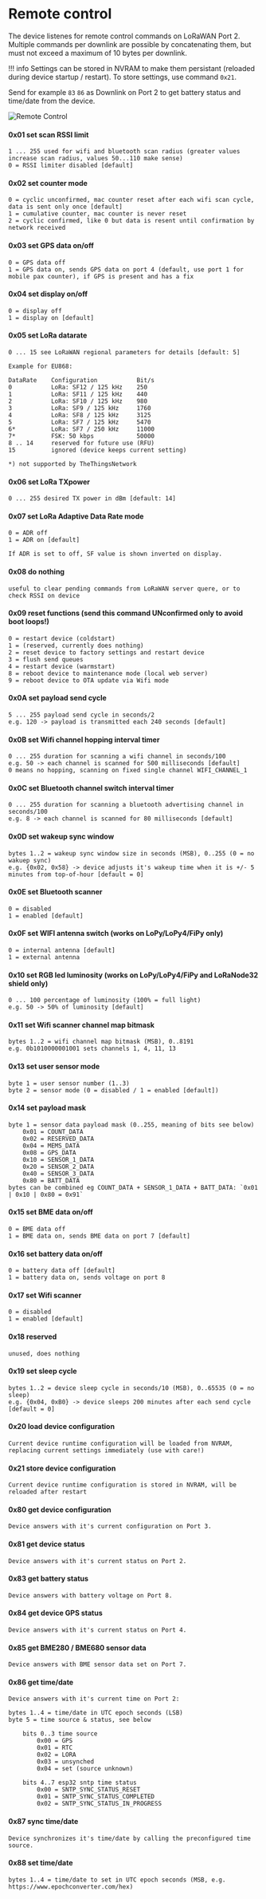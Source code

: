 # Remote control

The device listenes for remote control commands on LoRaWAN Port 2. Multiple commands per downlink are possible by concatenating them, but must not exceed a maximum of 10 bytes per downlink.

!!! info
	Settings can be stored in NVRAM to make them persistant (reloaded during device startup / restart). To store settings, use command `0x21`.

Send for example `83` `86` as Downlink on Port 2 to get battery status and time/date from the device.

![Remote Control](img/paxcounter_downlink_example.png)

#### 0x01 set scan RSSI limit

	1 ... 255 used for wifi and bluetooth scan radius (greater values increase scan radius, values 50...110 make sense)
	0 = RSSI limiter disabled [default]

#### 0x02 set counter mode

	0 = cyclic unconfirmed, mac counter reset after each wifi scan cycle, data is sent only once [default]
	1 = cumulative counter, mac counter is never reset
	2 = cyclic confirmed, like 0 but data is resent until confirmation by network received

#### 0x03 set GPS data on/off

	0 = GPS data off
	1 = GPS data on, sends GPS data on port 4 (default, use port 1 for mobile pax counter), if GPS is present and has a fix

#### 0x04 set display on/off

	0 = display off
	1 = display on [default]

#### 0x05 set LoRa datarate

	0 ... 15 see LoRaWAN regional parameters for details [default: 5]

	Example for EU868:

	DataRate	Configuration			Bit/s
	0			LoRa: SF12 / 125 kHz	250
	1			LoRa: SF11 / 125 kHz	440
	2			LoRa: SF10 / 125 kHz	980
	3			LoRa: SF9 / 125 kHz		1760
	4			LoRa: SF8 / 125 kHz		3125
	5			LoRa: SF7 / 125 kHz		5470
	6*			LoRa: SF7 / 250 kHz		11000
	7*			FSK: 50 kbps			50000
	8 .. 14		reserved for future use (RFU)
	15			ignored (device keeps current setting)

	*) not supported by TheThingsNetwork

#### 0x06 set LoRa TXpower

	0 ... 255 desired TX power in dBm [default: 14]

#### 0x07 set LoRa Adaptive Data Rate mode

	0 = ADR off
	1 = ADR on [default]

	If ADR is set to off, SF value is shown inverted on display.

#### 0x08 do nothing

	useful to clear pending commands from LoRaWAN server quere, or to check RSSI on device

#### 0x09 reset functions (send this command UNconfirmed only to avoid boot loops!)

	0 = restart device (coldstart)
	1 = (reserved, currently does nothing)
	2 = reset device to factory settings and restart device
	3 = flush send queues
	4 = restart device (warmstart)
	8 = reboot device to maintenance mode (local web server)
	9 = reboot device to OTA update via Wifi mode

#### 0x0A set payload send cycle

	5 ... 255 payload send cycle in seconds/2
	e.g. 120 -> payload is transmitted each 240 seconds [default]

#### 0x0B set Wifi channel hopping interval timer

	0 ... 255 duration for scanning a wifi channel in seconds/100
	e.g. 50 -> each channel is scanned for 500 milliseconds [default]
	0 means no hopping, scanning on fixed single channel WIFI_CHANNEL_1

#### 0x0C set Bluetooth channel switch interval timer

	0 ... 255 duration for scanning a bluetooth advertising channel in seconds/100
	e.g. 8 -> each channel is scanned for 80 milliseconds [default]

#### 0x0D set wakeup sync window

	bytes 1..2 = wakeup sync window size in seconds (MSB), 0..255 (0 = no wakuep sync)
	e.g. {0x02, 0x58} -> device adjusts it's wakeup time when it is +/- 5 minutes from top-of-hour [default = 0]

#### 0x0E set Bluetooth scanner

	0 = disabled
	1 = enabled [default]

#### 0x0F set WIFI antenna switch (works on LoPy/LoPy4/FiPy only)

	0 = internal antenna [default]
	1 = external antenna

#### 0x10 set RGB led luminosity (works on LoPy/LoPy4/FiPy and LoRaNode32 shield only)

	0 ... 100 percentage of luminosity (100% = full light)
	e.g. 50 -> 50% of luminosity [default]

#### 0x11 set Wifi scanner channel map bitmask

	bytes 1..2 = wifi channel map bitmask (MSB), 0..8191
	e.g. 0b1010000001001 sets channels 1, 4, 11, 13

#### 0x13 set user sensor mode

	byte 1 = user sensor number (1..3)
	byte 2 = sensor mode (0 = disabled / 1 = enabled [default])

#### 0x14 set payload mask

	byte 1 = sensor data payload mask (0..255, meaning of bits see below)
        0x01 = COUNT_DATA
        0x02 = RESERVED_DATA
        0x04 = MEMS_DATA
        0x08 = GPS_DATA
        0x10 = SENSOR_1_DATA
        0x20 = SENSOR_2_DATA
        0x40 = SENSOR_3_DATA
        0x80 = BATT_DATA
    bytes can be combined eg COUNT_DATA + SENSOR_1_DATA + BATT_DATA: `0x01 | 0x10 | 0x80 = 0x91`

#### 0x15 set BME data on/off

	0 = BME data off
	1 = BME data on, sends BME data on port 7 [default]

#### 0x16 set battery data on/off

	0 = battery data off [default]
	1 = battery data on, sends voltage on port 8

#### 0x17 set Wifi scanner

	0 = disabled
	1 = enabled [default]

#### 0x18 reserved

    unused, does nothing

#### 0x19 set sleep cycle

	bytes 1..2 = device sleep cycle in seconds/10 (MSB), 0..65535 (0 = no sleep)
	e.g. {0x04, 0xB0} -> device sleeps 200 minutes after each send cycle [default = 0]

#### 0x20 load device configuration

	Current device runtime configuration will be loaded from NVRAM, replacing current settings immediately (use with care!)

#### 0x21 store device configuration

	Current device runtime configuration is stored in NVRAM, will be reloaded after restart

#### 0x80 get device configuration

	Device answers with it's current configuration on Port 3.

#### 0x81 get device status

	Device answers with it's current status on Port 2.

#### 0x83 get battery status

	Device answers with battery voltage on Port 8.

#### 0x84 get device GPS status

	Device answers with it's current status on Port 4.

#### 0x85 get BME280 / BME680 sensor data

	Device answers with BME sensor data set on Port 7.

#### 0x86 get time/date

	Device answers with it's current time on Port 2:

	bytes 1..4 = time/date in UTC epoch seconds (LSB)
	byte 5 = time source & status, see below

		bits 0..3 time source
			0x00 = GPS
			0x01 = RTC
			0x02 = LORA
			0x03 = unsynched
			0x04 = set (source unknown)

		bits 4..7 esp32 sntp time status
			0x00 = SNTP_SYNC_STATUS_RESET
			0x01 = SNTP_SYNC_STATUS_COMPLETED
			0x02 = SNTP_SYNC_STATUS_IN_PROGRESS

#### 0x87 sync time/date

	Device synchronizes it's time/date by calling the preconfigured time source.

#### 0x88 set time/date

	bytes 1..4 = time/date to set in UTC epoch seconds (MSB, e.g. https://www.epochconverter.com/hex)